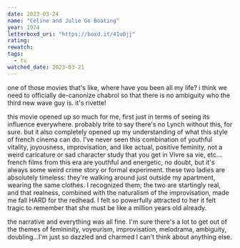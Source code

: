```yaml
---
date: 2023-03-24
name: "Céline and Julie Go Boating"
year: 1974
letterboxd_uri: "https://boxd.it/41u0jj"
rating: 
rewatch: 
tags:
  - tv
watched_date: 2023-03-21
---
```


one of those movies that's like, where have you been all my life? i think we need to officially de-canonize chabrol so that there is no ambiguity who the third new wave guy is. it's rivette!

this movie opened up so much for me, first just in terms of seeing its influence everywhere. probably trite to say there's no Lynch without this, for sure. but it also completely opened up my understanding of what this style of french cinema can do. I've never seen this combination of youthful vitality, joyousness, improvisation, and like actual, positive feminity, not a weird caricature or sad character study that you get in Vivre sa vie, etc... french films from this era are youthful and energetic, no doubt, but it's always some weird crime story or formal experiment. these two ladies are absolutely timeless: they're walking around just outside my apartment, wearing the same clothes. I recognized them; the two are startingly real, and that realness, combined with the naturalism of the improvisation, made me fall HARD for the redhead. I felt so powerfully attracted to her it felt tragic to remember that she must be like a million years old already. 

the narrative and everything was all fine. I'm sure there's a lot to get out of the themes of femininity, voyeurism, improvisation, melodrama, ambiguity, doubling...I'm just so dazzled and charmed I can't think about anything else.
